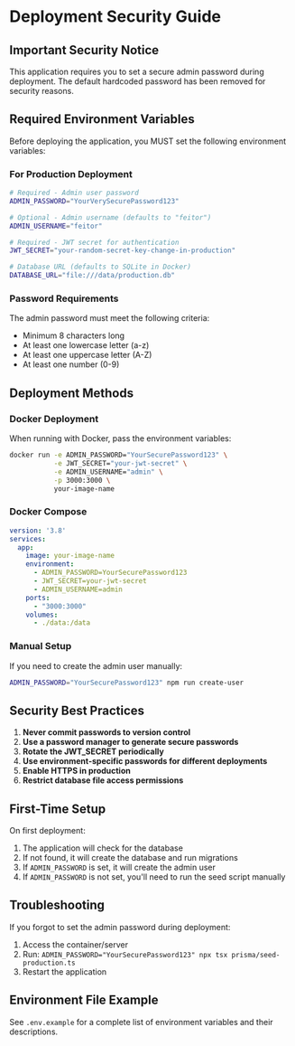 # Deployment Security Guide

## Important Security Notice

This application requires you to set a secure admin password during deployment. The default hardcoded password has been removed for security reasons.

## Required Environment Variables

Before deploying the application, you MUST set the following environment variables:

### For Production Deployment

```bash
# Required - Admin user password
ADMIN_PASSWORD="YourVerySecurePassword123"

# Optional - Admin username (defaults to "feitor")
ADMIN_USERNAME="feitor"

# Required - JWT secret for authentication
JWT_SECRET="your-random-secret-key-change-in-production"

# Database URL (defaults to SQLite in Docker)
DATABASE_URL="file:///data/production.db"
```

### Password Requirements

The admin password must meet the following criteria:
- Minimum 8 characters long
- At least one lowercase letter (a-z)
- At least one uppercase letter (A-Z)
- At least one number (0-9)

## Deployment Methods

### Docker Deployment

When running with Docker, pass the environment variables:

```bash
docker run -e ADMIN_PASSWORD="YourSecurePassword123" \
           -e JWT_SECRET="your-jwt-secret" \
           -e ADMIN_USERNAME="admin" \
           -p 3000:3000 \
           your-image-name
```

### Docker Compose

```yaml
version: '3.8'
services:
  app:
    image: your-image-name
    environment:
      - ADMIN_PASSWORD=YourSecurePassword123
      - JWT_SECRET=your-jwt-secret
      - ADMIN_USERNAME=admin
    ports:
      - "3000:3000"
    volumes:
      - ./data:/data
```

### Manual Setup

If you need to create the admin user manually:

```bash
ADMIN_PASSWORD="YourSecurePassword123" npm run create-user
```

## Security Best Practices

1. **Never commit passwords to version control**
2. **Use a password manager to generate secure passwords**
3. **Rotate the JWT_SECRET periodically**
4. **Use environment-specific passwords for different deployments**
5. **Enable HTTPS in production**
6. **Restrict database file access permissions**

## First-Time Setup

On first deployment:
1. The application will check for the database
2. If not found, it will create the database and run migrations
3. If `ADMIN_PASSWORD` is set, it will create the admin user
4. If `ADMIN_PASSWORD` is not set, you'll need to run the seed script manually

## Troubleshooting

If you forgot to set the admin password during deployment:

1. Access the container/server
2. Run: `ADMIN_PASSWORD="YourSecurePassword123" npx tsx prisma/seed-production.ts`
3. Restart the application

## Environment File Example

See `.env.example` for a complete list of environment variables and their descriptions.